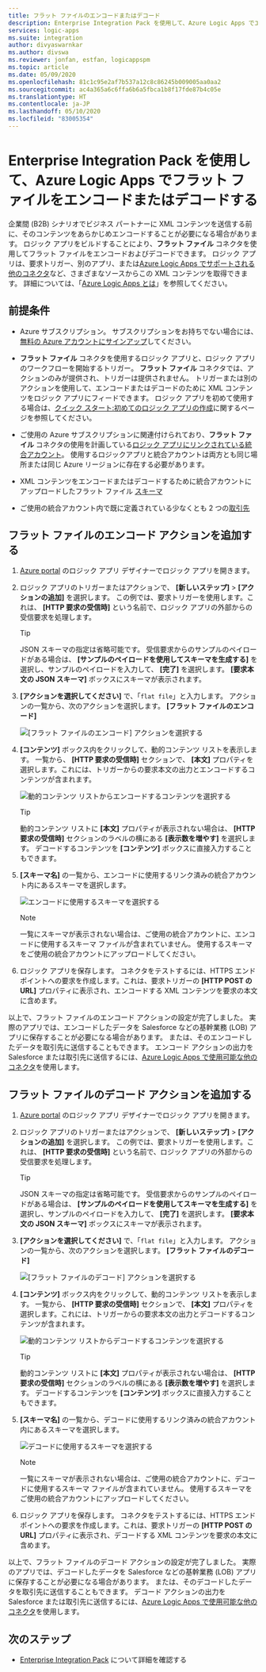 ```yaml
---
title: フラット ファイルのエンコードまたはデコード
description: Enterprise Integration Pack を使用して、Azure Logic Apps でエンタープライズ統合用のフラット ファイルをエンコードまたはデコードする
services: logic-apps
ms.suite: integration
author: divyaswarnkar
ms.author: divswa
ms.reviewer: jonfan, estfan, logicappspm
ms.topic: article
ms.date: 05/09/2020
ms.openlocfilehash: 81c1c95e2af7b537a12c8c86245b009005aa0aa2
ms.sourcegitcommit: ac4a365a6c6ffa6b6a5fbca1b8f17fde87b4c05e
ms.translationtype: HT
ms.contentlocale: ja-JP
ms.lasthandoff: 05/10/2020
ms.locfileid: "83005354"
---
```

# <a name="encode-and-decode-flat-files-in-azure-logic-apps-by-using-the-enterprise-integration-pack"></a>Enterprise Integration Pack を使用して、Azure Logic Apps でフラット ファイルをエンコードまたはデコードする

企業間 (B2B) シナリオでビジネス パートナーに XML コンテンツを送信する前に、そのコンテンツをあらかじめエンコードすることが必要になる場合があります。 ロジック アプリをビルドすることにより、**フラット ファイル** コネクタを使用してフラット ファイルをエンコードおよびデコードできます。 ロジック アプリは、要求トリガー、別のアプリ、または[Azure Logic Apps でサポートされる他のコネクタ](../connectors/apis-list.md)など、さまざまなソースからこの XML コンテンツを取得できます。 詳細については、「[Azure Logic Apps とは](logic-apps-overview.md)」を参照してください。

## <a name="prerequisites"></a>前提条件

* Azure サブスクリプション。 サブスクリプションをお持ちでない場合には、[無料の Azure アカウントにサインアップ](https://azure.microsoft.com/free/)してください。

* **フラット ファイル** コネクタを使用するロジック アプリと、ロジック アプリのワークフローを開始するトリガー。 **フラット ファイル** コネクタでは、アクションのみが提供され、トリガーは提供されません。 トリガーまたは別のアクションを使用して、エンコードまたはデコードのために XML コンテンツをロジック アプリにフィードできます。 ロジック アプリを初めて使用する場合は、[クイック スタート:初めてのロジック アプリの作成](../logic-apps/quickstart-create-first-logic-app-workflow.md)に関するページを参照してください。

* ご使用の Azure サブスクリプションに関連付けられており、**フラット ファイル** コネクタの使用を計画している[ロジック アプリにリンクされている](logic-apps-enterprise-integration-accounts.md#link-account)[統合アカウント](../logic-apps/logic-apps-enterprise-integration-create-integration-account.md)。 使用するロジックアプリと統合アカウントは両方とも同じ場所または同じ Azure リージョンに存在する必要があります。

* XML コンテンツをエンコードまたはデコードするために統合アカウントにアップロードしたフラット ファイル [スキーマ](logic-apps-enterprise-integration-schemas.md)

* ご使用の統合アカウント内で既に定義されている少なくとも 2 つの[取引先](logic-apps-enterprise-integration-partners.md)

## <a name="add-flat-file-encode-action"></a>フラット ファイルのエンコード アクションを追加する

1. [Azure portal](https://portal.azure.com) のロジック アプリ デザイナーでロジック アプリを開きます。

1. ロジック アプリのトリガーまたはアクションで、 **[新しいステップ]**  >  **[アクションの追加]** を選択します。 この例では、要求トリガーを使用します。これは、 **[HTTP 要求の受信時]** という名前で、ロジック アプリの外部からの受信要求を処理します。

   > [!TIP]
   > JSON スキーマの指定は省略可能です。 受信要求からのサンプルのペイロードがある場合は、 **[サンプルのペイロードを使用してスキーマを生成する]** を選択し、サンプルのペイロードを入力して、 **[完了]** を選択します。 **[要求本文の JSON スキーマ]** ボックスにスキーマが表示されます。

1. **[アクションを選択してください]** で、「`flat file`」と入力します。 アクションの一覧から、次のアクションを選択します。 **[フラット ファイルのエンコード]**

   ![[フラット ファイルのエンコード] アクションを選択する](./media/logic-apps-enterprise-integration-flatfile/select-flat-file-encoding.png)

1. **[コンテンツ]** ボックス内をクリックして、動的コンテンツ リストを表示します。 一覧から、 **[HTTP 要求の受信時]** セクションで、 **[本文]** プロパティを選択します。これには、トリガーからの要求本文の出力とエンコードするコンテンツが含まれます。

   ![動的コンテンツ リストからエンコードするコンテンツを選択する](./media/logic-apps-enterprise-integration-flatfile/select-content-to-encode.png)

   > [!TIP]
   > 動的コンテンツ リストに **[本文]** プロパティが表示されない場合は、 **[HTTP 要求の受信時]** セクションのラベルの横にある **[表示数を増やす]** を選択します。
   > デコードするコンテンツを **[コンテンツ]** ボックスに直接入力することもできます。

1. **[スキーマ名]** の一覧から、エンコードに使用するリンク済みの統合アカウント内にあるスキーマを選択します。

   ![エンコードに使用するスキーマを選択する](./media/logic-apps-enterprise-integration-flatfile/select-schema-for-encoding.png)

   > [!NOTE]
   > 一覧にスキーマが表示されない場合は、ご使用の統合アカウントに、エンコードに使用するスキーマ ファイルが含まれていません。 使用するスキーマをご使用の統合アカウントにアップロードしてください。

1. ロジック アプリを保存します。 コネクタをテストするには、HTTPS エンドポイントへの要求を作成します。これは、要求トリガーの **[HTTP POST の URL]** プロパティに表示され、エンコードする XML コンテンツを要求の本文に含めます。

以上で、フラット ファイルのエンコード アクションの設定が完了しました。 実際のアプリでは、エンコードしたデータを Salesforce などの基幹業務 (LOB) アプリに保存することが必要になる場合があります。 または、そのエンコードしたデータを取引先に送信することもできます。 エンコード アクションの出力を Salesforce または取引先に送信するには、[Azure Logic Apps で使用可能な他のコネクタ](../connectors/apis-list.md)を使用します。

## <a name="add-flat-file-decode-action"></a>フラット ファイルのデコード アクションを追加する

1. [Azure portal](https://portal.azure.com) のロジック アプリ デザイナーでロジック アプリを開きます。

1. ロジック アプリのトリガーまたはアクションで、 **[新しいステップ]**  >  **[アクションの追加]** を選択します。 この例では、要求トリガーを使用します。これは、 **[HTTP 要求の受信時]** という名前で、ロジック アプリの外部からの受信要求を処理します。

   > [!TIP]
   > JSON スキーマの指定は省略可能です。 受信要求からのサンプルのペイロードがある場合は、 **[サンプルのペイロードを使用してスキーマを生成する]** を選択し、サンプルのペイロードを入力して、 **[完了]** を選択します。 **[要求本文の JSON スキーマ]** ボックスにスキーマが表示されます。

1. **[アクションを選択してください]** で、「`flat file`」と入力します。 アクションの一覧から、次のアクションを選択します。 **[フラット ファイルのデコード]**

   ![[フラット ファイルのデコード] アクションを選択する](./media/logic-apps-enterprise-integration-flatfile/select-flat-file-decoding.png)

1. **[コンテンツ]** ボックス内をクリックして、動的コンテンツ リストを表示します。 一覧から、 **[HTTP 要求の受信時]** セクションで、 **[本文]** プロパティを選択します。これには、トリガーからの要求本文の出力とデコードするコンテンツが含まれます。

   ![動的コンテンツ リストからデコードするコンテンツを選択する](./media/logic-apps-enterprise-integration-flatfile/select-content-to-decode.png)

   > [!TIP]
   > 動的コンテンツ リストに **[本文]** プロパティが表示されない場合は、 **[HTTP 要求の受信時]** セクションのラベルの横にある **[表示数を増やす]** を選択します。 デコードするコンテンツを **[コンテンツ]** ボックスに直接入力することもできます。

1. **[スキーマ名]** の一覧から、デコードに使用するリンク済みの統合アカウント内にあるスキーマを選択します。

   ![デコードに使用するスキーマを選択する](./media/logic-apps-enterprise-integration-flatfile/select-schema-for-decoding.png)

   > [!NOTE]
   > 一覧にスキーマが表示されない場合は、ご使用の統合アカウントに、デコードに使用するスキーマ ファイルが含まれていません。 使用するスキーマをご使用の統合アカウントにアップロードしてください。

1. ロジック アプリを保存します。 コネクタをテストするには、HTTPS エンドポイントへの要求を作成します。これは、要求トリガーの **[HTTP POST の URL]** プロパティに表示され、デコードする XML コンテンツを要求の本文に含めます。

以上で、フラット ファイルのデコード アクションの設定が完了しました。 実際のアプリでは、デコードしたデータを Salesforce などの基幹業務 (LOB) アプリに保存することが必要になる場合があります。 または、そのデコードしたデータを取引先に送信することもできます。 デコード アクションの出力を Salesforce または取引先に送信するには、[Azure Logic Apps で使用可能な他のコネクタ](../connectors/apis-list.md)を使用します。

## <a name="next-steps"></a>次のステップ

* [Enterprise Integration Pack](logic-apps-enterprise-integration-overview.md) について詳細を確認する